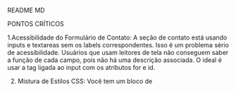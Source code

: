 README MD


PONTOS CRÍTICOS

1.Acessibilidade do Formulário de Contato: A seção de contato está usando inputs e textareas sem os labels correspondentes. Isso é um problema sério de acessibilidade. Usuários que usam leitores de tela não conseguem saber a função de cada campo, pois não há uma descrição associada. O ideal é usar a tag <label> ligada ao input com os atributos for e id.

2. Mistura de Estilos CSS: Você tem um bloco de <style> no <head> da página, que está definindo os estilos para a seção de contato. O ideal é que todos os estilos fiquem em um único arquivo .css (no seu caso, style.css). Isso facilita a manutenção, evita a duplicação de código e mantém a organização do projeto.

3. Navegação com Botões, em vez de Links: Para os itens do menu de navegação (Início, Filmes, Séries), você está usando botões (<button>). Semanticamente, um link (<a>) seria mais apropriado, pois o objetivo é navegar entre seções (mesmo que na mesma página). O uso de links é uma convenção que ajuda na usabilidade e na acessibilidade.

4. Chave da API Exposta: Sua chave da API do TMDb (API_KEY) está diretamente no arquivo JavaScript (ap.js). Isso representa um grande risco de segurança. Qualquer pessoa pode inspecionar o código do seu site e copiar a chave, podendo usá-la de forma indevida e gerar problemas ou custos para você. Para projetos em produção, a chave da API deve ser armazenada e acessada pelo lado do servidor.

5. Uso de IDs nos Elementos do Menu: Os botões de navegação, como #homeBtn, #moviesBtn, etc., estão usando id para serem manipulados no JavaScript. Uma prática mais escalável e flexível seria usar uma classe (por exemplo, class="nav-button") e depois buscar esses elementos no JS. Isso facilita se você quiser adicionar mais botões no futuro sem precisar criar um novo id para cada um.

6. Estilos CSS com Unidades Fixas (px): Vários elementos, como o input de busca e o movie-card, têm larguras definidas em pixels (px). Isso pode não se adaptar bem a telas de diferentes tamanhos. O ideal é usar unidades relativas como rem, em ou porcentagens para criar um layout mais responsivo e que se ajuste automaticamente a diferentes dispositivos.

7. Duplicação de Código JavaScript no HTML: Você tem um bloco <script> no final do seu arquivo HTML que controla o formulário de contato e o "scroll" da página. Todo o código JavaScript deve ser centralizado no arquivo externo (ap.js). Isso mantém a separação de responsabilidades e torna seu código mais organizado e fácil de dar manutenção.

8. Lógica de Filtro para Títulos e Imagens: A sua função filterValidMovies é boa, mas a lógica de checar movie.title ou movie.name e poster_path ou backdrop_path poderia ser otimizada. É uma boa prática, mas se a API sempre retornar um título em um campo específico, o filtro pode ser mais direto. O ideal é entender o padrão da API para ter um código mais conciso.

9. Hierarquia de Títulos (h1, h2): A tag <h1> deve ser usada uma única vez por página para representar o título principal. No seu código, "TMDb Clone" está como <h1>. O "Fale Conosco" está como <h2>, o que é correto. No entanto, se você tivesse mais de um <h1>, isso seria um problema de semântica e acessibilidade. É uma boa prática ter apenas um título principal por página.

10. Falta de Feedback Visual para o Formulário: Embora você tenha uma mensagem de sucesso que aparece, o formulário simplesmente desaparece e uma mensagem aparece. Uma experiência de usuário melhor seria mostrar um estado de carregamento enquanto a mensagem "é enviada" e, em seguida, exibir a mensagem de sucesso ou erro. Isso dá ao usuário a sensação de que a ação foi realmente processada.




















































